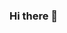 ### Hi there 👋

<!--
**Wixry/wixry** is a ✨ _special_ ✨ repository because its `README.md` (this file) appears on your GitHub profile.

Here are some ideas to get you started:

- 🔭 I’m currently working on phone app with language kotlin
- 🌱 I’m currently learning kotlin, java
- 👯 I’m looking to collaborate on some FiveM servers
- 💬 Ask me about anything
- ⚡ Fun fact: I like Formula 1
-->
